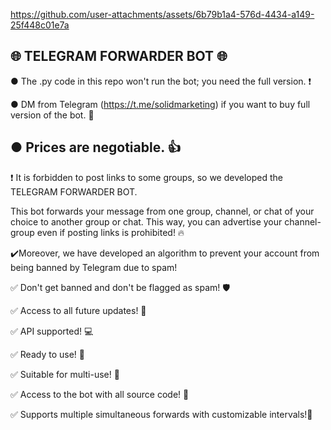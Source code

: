 


https://github.com/user-attachments/assets/6b79b1a4-576d-4434-a149-25f448c01e7a


🌐 TELEGRAM FORWARDER BOT 🌐
---------------------------------------------------------------------------------------------------------------

● The .py code in this repo won't run the bot; you need the full version. ❗

● DM from Telegram (https://t.me/solidmarketing) if you want to buy full version of the bot. 💬

● Prices are negotiable. 👍
---------------------------------------------------------------------------------------------------------------
❗️ It is forbidden to post links to some groups, so we developed the TELEGRAM FORWARDER BOT.

This bot forwards your message from one group, channel, or chat of your choice to another group or chat. This way, you can advertise your channel-group even if posting links is prohibited! 🔥

✔️Moreover, we have developed an algorithm to prevent your account from being banned by Telegram due to spam!

✅ Don't get banned and don't be flagged as spam! 🛡

✅ Access to all future updates! 🌟

✅ API supported! 💻

✅ Ready to use! 🚀

✅ Suitable for multi-use! 🔄

✅ Access to the bot with all source code! 📂

✅ Supports multiple simultaneous forwards with customizable intervals!📨
